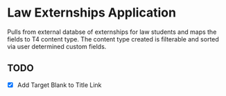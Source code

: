 # Law Externships Application

Pulls from external databse of externships for law students and maps the fields to T4 content type.
The content type created is filterable and sorted via user determined custom fields.

## TODO

-[x] Add Target Blank to Title Link
